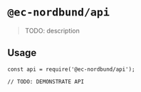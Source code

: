 # `@ec-nordbund/api`

> TODO: description

## Usage

```
const api = require('@ec-nordbund/api');

// TODO: DEMONSTRATE API
```

